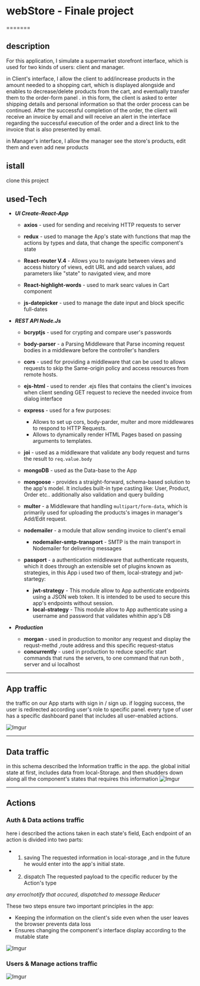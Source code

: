
# webStore - Finale project
=======


## description

For this application, I simulate a supermarket storefront interface, which is used for two kinds of users: client and manager.

in Client's interface, I allow the client to add/increase products in the amount needed to a shopping cart, which is displayed alongside and enables to decrease/delete products from the cart, and eventually transfer them to the order-form panel . in this form, the client is asked to enter shipping details and personal information so that the order process can be continued.
After the successful completion of the order, the client will receive an invoice by email and will receive an alert in the interface regarding the successful execution of the order and a direct link to the invoice that is also presented by email.

in Manager's interface, I allow the manager see the store's products, edit them and even add new products

## istall
clone this project 

## used-Tech

* ***UI Create-React-App***

  * **axios** - used for sending and receiving HTTP requests to server 

  * **redux** - used to manage the App's state with  functions that map the actions by types and data, that change the specific component's state

  * **React-router V.4** - Allows you to navigate between views and access history of views, edit URL and add search values, add parameters like "state" to navigated view, and more

  * **React-highlight-words** - used to mark searc values in Cart component

  * **js-datepicker** - used to manage the date input and block specific full-dates 


* ***REST API Node.Js***

  * **bcryptjs** - used for crypting and compare user's passwords

  * **body-parser** - a Parsing Middleware that Parse incoming request bodies in a middleware before the controller's handlers

  * **cors** - used for providing a middleware that can be used to allows requests to skip the Same-origin policy and access resources from remote hosts.

  * **ejs-html** - used to render .ejs files that contains the client's invoices when client sending GET request to recieve the needed invoice from dialog interface

  * **express** - used for a few purposes: 
    * Allows to set up cors, body-parder, multer and more middlewares to respond to HTTP Requests.
    * Allows to dynamically render HTML Pages based on passing arguments to templates.

  * **joi** - used as a middleware that validate any body request and turns the result to `req.value.body`

  * **mongoDB** - used as the Data-base to the App

  * **mongoose** - provides a straight-forward, schema-based solution to the app's model. It includes built-in type casting like: User, Product, Order etc.. additionally also validation and query building
  
  * **multer** - a Middleware that handling `multipart/form-data`, which is primarily used for uploading the products's images in manager's Add/Edit request.

  * **nodemailer** - a module that allow sending invoice to client's email
    * **nodemailer-smtp-transport** - SMTP is the main transport in Nodemailer for delivering messages

  * **passport** - a authentication middleware that authenticate requests, which it does through an extensible set of plugins known as strategies, in this App i used two of them, local-strategy and jwt-startegy:
    * **jwt-strategy** - This module allow to App authenticate endpoints using a JSON web token. It is intended to be used to secure this app's endpoints without session.
    * **local-strategy** - This module allow to App authenticate using a username and password that validates whithin app's DB 
    

* ***Production***

  * **morgan** - used in production to monitor any request and display the requst-methd ,route address and this specific request-status 
  * **concurrently** - used in production to reduce specific start commands that runs the servers, to one command that run both , server and ui localhost

**************************************************

## App traffic

the traffic on our App starts with sign in / sign up. if logging success, the user is redirected according user's role to specific panel. every type of user has a specific dashboard panel that includes all user-enabled actions.

![Imgur](./App-schema.svg)
*************************
## Data traffic
in this schema described the Information traffic in the app.
the global initial state at first, includes data from local-Storage. and then shudders down along all the component's states that requires this information
![Imgur](./Data-schema.svg)

**************************************
## Actions
### Auth & Data actions traffic

here i described the actions taken in each state's field,
Each endpoint of an action is divided into two parts:
 * 1. saving The requested information in local-storage ,and in the future he would enter into the app's initial state. 

 * 2. dispatch The requested payload to the cpecific reducer by the Action's type

*any error/notify that occured, dispatched to message Reducer*
 
 These two steps ensure two important principles in the app:
 * Keeping the information on the client's side even when the user leaves the browser prevents data loss
 * Ensures changing the component's interface display according to the mutable state

![Imgur](./actions1.svg)

### Users & Manage actions traffic
![Imgur](./actions2.svg)

